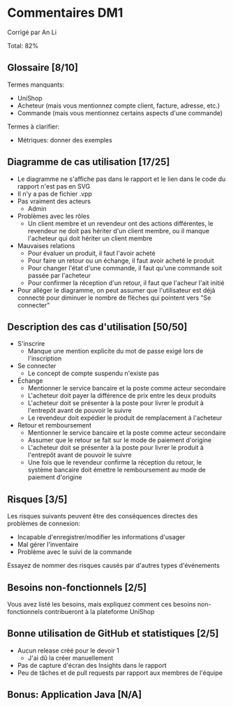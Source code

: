 # Commentaires DM1

Corrigé par An Li

Total: 82%

## Glossaire [8/10]

Termes manquants:

- UniShop
- Acheteur (mais vous mentionnez compte client, facture, adresse, etc.)
- Commande (mais vous mentionnez certains aspects d'une commande)

Termes à clarifier:

- Métriques: donner des exemples

## Diagramme de cas utilisation [17/25]

- Le diagramme ne s'affiche pas dans le rapport et le lien dans le code du rapport n'est pas en SVG
- Il n'y a pas de fichier .vpp
- Pas vraiment des acteurs
  - Admin
- Problèmes avec les rôles
  - Un client membre et un revendeur ont des actions différentes, le revendeur ne doit pas hériter d'un client membre, ou il manque l'acheteur qui doit hériter un client membre
- Mauvaises relations
  - Pour évaluer un produit, il faut l'avoir acheté
  - Pour faire un retour ou un échange, il faut avoir acheté le produit
  - Pour changer l'état d'une commande, il faut qu'une commande soit passée par l'acheteur
  - Pour confirmer la réception d'un retour, il faut que l'acheur l'ait initié
- Pour alléger le diagramme, on peut assumer que l'utilisateur est déjà connecté pour diminuer le nombre de flèches qui pointent vers "Se connecter"

## Description des cas d'utilisation [50/50]

- S'inscrire
  - Manque une mention explicite du mot de passe exigé lors de l'inscription
- Se connecter
  - Le concept de compte suspendu n'existe pas
- Échange
  - Mentionner le service bancaire et la poste comme acteur secondaire
  - L'acheteur doit payer la différence de prix entre les deux produits
  - L'acheteur doit se présenter à la poste pour livrer le produit à l'entrepôt avant de pouvoir le suivre
  - Le revendeur doit expédier le produit de remplacement à l'acheteur
- Retour et remboursement
  - Mentionner le service bancaire et la poste comme acteur secondaire
  - Assumer que le retour se fait sur le mode de paiement d'origine
  - L'acheteur doit se présenter à la poste pour livrer le produit à l'entrepôt avant de pouvoir le suivre
  - Une fois que le revendeur confirme la réception du retour, le système bancaire doit émettre le remboursement au mode de paiement d'origine

## Risques [3/5]

Les risques suivants peuvent être des conséquences directes des problèmes de connexion:

- Incapable d'enregistrer/modifier les informations d'usager
- Mal gérer l'inventaire
- Problème avec le suivi de la commande

Essayez de nommer des risques causés par d'autres types d'événements

## Besoins non-fonctionnels [2/5]

Vous avez listé les besoins, mais expliquez comment ces besoins non-fonctionnels contribueront à la plateforme UniShop

## Bonne utilisation de GitHub et statistiques [2/5]

- Aucun release créé pour le devoir 1
  - J'ai dû la créer manuellement
- Pas de capture d'écran des Insights dans le rapport
- Peu de tâches et de pull requests par rapport aux membres de l'équipe

## Bonus: Application Java [N/A]
